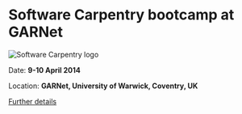 Software Carpentry bootcamp at GARNet 
=========================================

![Software Carpentry logo](http://software-carpentry.org/img/software-carpentry-banner.png "Software Carpentry logo")

Date:  **9-10 April 2014**

Location: **GARNet, University of Warwick, Coventry, UK**

[Further details](http://apawlik.github.io/2014-04-09-GARNET)